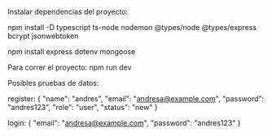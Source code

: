 Instalar dependencias del proyecto:

npm install -D typescript ts-node nodemon @types/node @types/express bcrypt jsonwebtoken

npm install express dotenv mongoose

Para correr el proyecto: npm run dev


Posibles pruebas de datos: 

register: 
{
    "name": "andres",
    "email": "andresa@example.com",
    "password": "andres123",
    "role": "user",
    "status": "new"
}

login:
{
    "email": "andresa@example.com",
    "password": "andres123"
}